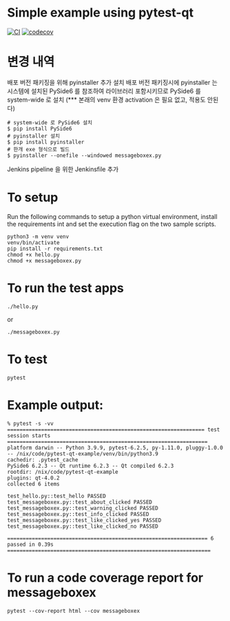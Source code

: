 # Simple example using pytest-qt

[![CI](https://github.com/mkinney/pytest-qt-example/actions/workflows/main.yml/badge.svg)](https://github.com/mkinney/pytest-qt-example/actions/workflows/main.yml)
[![codecov](https://codecov.io/gh/mkinney/pytest-qt-example/branch/master/graph/badge.svg?token=FDF9R46W31)](https://codecov.io/gh/mkinney/pytest-qt-example)

# 변경 내역

배포 버전 패키징을 위해 pyinstaller 추가 설치
배포 버전 패키징시에 pyinstaller 는 시스템에 설치된 PySide6 를 참조하여 라이브러리 포함시키므로 PySide6 를 system-wide 로 설치 (*** 본래의 venv 환경 activation 은 필요 없고, 적용도 안된다)

```
# system-wide 로 PySide6 설치
$ pip install PySide6
# pyinstaller 설치
$ pip install pyinstaller
# 한개 exe 형식으로 빌드
$ pyinstaller --onefile --windowed messageboxex.py
```

Jenkins pipeline 을 위한 Jenkinsfile 추가


# To setup

Run the following commands to setup a python virtual environment, install the requirements int and set the execution flag on the two sample scripts.

```
python3 -m venv venv
venv/bin/activate
pip install -r requirements.txt
chmod +x hello.py
chmod +x messageboxex.py
```

# To run the test apps

```
./hello.py
```

or

```
./messageboxex.py
```

# To test

```
pytest
```

# Example output:

```
% pytest -s -vv
================================================================ test session starts =================================================================
platform darwin -- Python 3.9.9, pytest-6.2.5, py-1.11.0, pluggy-1.0.0 -- /nix/code/pytest-qt-example/venv/bin/python3.9
cachedir: .pytest_cache
PySide6 6.2.3 -- Qt runtime 6.2.3 -- Qt compiled 6.2.3
rootdir: /nix/code/pytest-qt-example
plugins: qt-4.0.2
collected 6 items

test_hello.py::test_hello PASSED
test_messageboxex.py::test_about_clicked PASSED
test_messageboxex.py::test_warning_clicked PASSED
test_messageboxex.py::test_info_clicked PASSED
test_messageboxex.py::test_like_clicked_yes PASSED
test_messageboxex.py::test_like_clicked_no PASSED

================================================================= 6 passed in 0.39s ==================================================================
```

# To run a code coverage report for messageboxex

```
pytest --cov-report html --cov messageboxex
```
